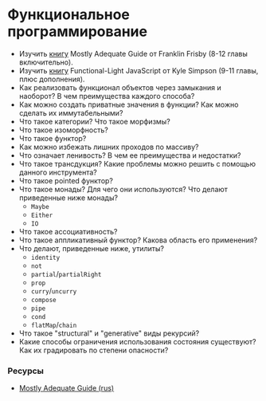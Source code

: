 # Функциональное программирование

* Изучить [книгу](https://github.com/MostlyAdequate/mostly-adequate-guide) Mostly Adequate Guide от Franklin Frisby (8-12 главы включительно).
* Изучить [книгу](https://github.com/getify/Functional-Light-JS) Functional-Light JavaScript от Kyle Simpson (9-11 главы, плюс дополнения).
* Как реализовать функционал объектов через замыкания и наоборот? В чем преимущества каждого способа?
* Как можно создать приватные значения в функции? Как можно сделать их иммутабельными?
* Что такое категории? Что такое морфизмы?
* Что такое изоморфность?
* Что такое функтор?
* Как можно избежать лишних проходов по массиву?
* Что означает ленивость? В чем ее преимущества и недостатки?
* Что такое трансдукция? Какие проблемы можно решить с помощью данного инструмента?
* Что такое pointed функтор?
* Что такое монады? Для чего они используются? Что делают приведенные ниже монады?
  * `Maybe`
  * `Either`
  * `IO`
* Что такое ассоциативность?
* Что такое аппликативный функтор? Какова область его применения?
* Что делают, приведенные ниже, утилиты?
  * `identity`
  * `not`
  * `partial`/`partialRight`
  * `prop`
  * `curry`/`uncurry`
  * `compose`
  * `pipe`
  * `cond`
  * `flatMap`/`chain`
* Что такое "structural" и "generative" виды рекурсий?
* Какие способы ограничения использования состояния существуют? Как их градировать по степени опасности?

### Ресурсы
* [Mostly Adequate Guide (rus)](https://github.com/MostlyAdequate/mostly-adequate-guide-ru)